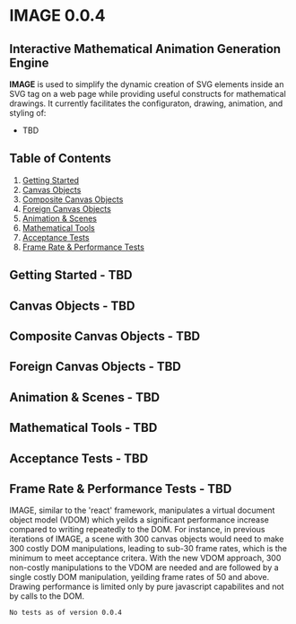 # <b>IMAGE 0.0.4</b>
## <b>I</b>nteractive <b>M</b>athematical <b>A</b>nimation <b>G</b>eneration <b>E</b>ngine

<b>IMAGE</b> is used to simplify the dynamic creation of SVG elements inside an SVG tag on a web page while providing useful constructs for mathematical drawings. It currently facilitates the configuraton, drawing, animation, and styling of:
- TBD
## Table of Contents
1. [Getting Started](#Getting-Started)
2. [Canvas Objects](#Canvas-Objects)
3. [Composite Canvas Objects](#Composite-Canvas-Objects)
4. [Foreign Canvas Objects](#Foreign-Canvas-Objects)
5. [Animation & Scenes](#Animation-&-Timed-Events)
6. [Mathematical Tools](#Mathematical-Tools)
7. [Acceptance Tests](#Acceptance-Tests)
8. [Frame Rate & Performance Tests](#Frame-Rate-&-Performance-Tests)

## Getting Started - TBD<a name="Getting-Started"></a>

## Canvas Objects - TBD<a name="Canvas-Objects"></a>

## Composite Canvas Objects - TBD<a name="Composite-Canvas-Objects"></a>

## Foreign Canvas Objects - TBD<a name="Foriegn-Canvas-Objects"></a>

## Animation & Scenes - TBD<a name="Animation-&-Scenes"></a>

## Mathematical Tools - TBD <a name="Mathematical-Tools"></a>

## Acceptance Tests - TBD <a name="Acceptance-Tests"></a>

## Frame Rate & Performance Tests - TBD <a name="Frame-Rate-&-Performance-Tests"></a>
IMAGE, similar to the 'react' framework, manipulates a virtual document object model (VDOM) which yeilds a significant performance increase compared to writing repeatedly to the DOM. For instance, in previous iterations of IMAGE, a scene with 300 canvas objects would need to make 300 costly DOM manipulations, leading to sub-30 frame rates, which is the minimum to meet acceptance critera. With the new VDOM approach, 300 non-costly manipulations to the VDOM are needed and are followed by a single costly DOM manipulation, yeilding frame rates of 50 and above. Drawing performance is limited only by pure javascript capabilites and not by calls to the DOM.

`No tests as of version 0.0.4`
